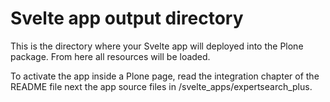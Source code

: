 # Svelte app output directory

This is the directory where your Svelte app will deployed into the Plone package.
From here all resources will be loaded.

To activate the app inside a Plone page, read the integration chapter of the README file next the app source files in /svelte_apps/expertsearch_plus.
